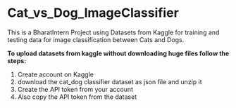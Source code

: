 # Cat_vs_Dog_ImageClassifier
<p>This is a BharatIntern Project using Datasets from Kaggle for training and testing data for image classification between Cats and Dogs. </p>
<b> To upload datasets from kaggle without downloading huge files follow the steps:</b>
<ol>
  <li>Create account on Kaggle</li>
  <li>download the cat_dog classifier dataset as json file and unzip it</li>
  <li>Create the API token from your account </li>
  <li>Also copy the API token from the dataset</li>
</ol>
